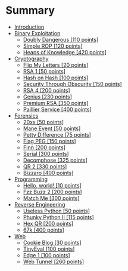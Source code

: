 # Summary

* [Introduction](README.md)
* [Binary Exploitation](/binary-exploitation.md)
  * [Doubly Dangerous \[110 points\]](/binary-exploitation/doubly-dangerous-110-points.md)
  * [Simple ROP \[120 points\]](/binary-exploitation/simple-rop-120-points.md)
  * [Heaps of Knowledge \[420 points\]](/binary-exploitation/heaps-of-knowledge-420-points.md)
* [Cryptography](cryptography.md)
  * [Flip My Letters \[20 points\]](/cryptography/flip-my-letters-20-points.md)
  * [RSA 1 \[50 points\]](/cryptography/rsa-1-50-points.md)
  * [Hash on Hash \[100 points\]](/cryptography/hash-on-hash-100-points.md)
  * [Security Through Obscurity \[150 points\]](/cryptography/security-through-obscurity-150-points.md)
  * [RSA 4 \[200 points\]](/cryptography/rsa-4-200-points.md)
  * [Genius \[230 points\]](/cryptography/genius-230-points.md)
  * [Premium RSA \[350 points\]](/cryptography/premium-rsa-350-points.md)
  * [Paillier Service \[400 points\]](/cryptography/paillier-service-400-points.md)
* [Forensics](forensics.md)
  * [20xx \[50 points\]](/forensics/20xx-50-points.md)
  * [Mane Event \[50 points\]](/forensics/mane-event-50-points.md)
  * [Petty Difference \[75 points\]](/forensics/petty-difference-75-points.md)
  * [Flag PEG \[150 points\]](/forensics/flag-peg-150-points.md)
  * [Finn \[200 points\]](/forensics/finn-200-points.md)
  * [Serial \[300 points\]](/forensics/serial-300-points.md)
  * [Decomphose \[325 points\]](/forensics/decomphose-325-points.md)
  * [QR 2 \[330 points\]](/forensics/qr2-330-points.md)
  * [Bizzaro \[400 points\]](/forensics/bizarro-400-points.md)
* [Programming](programming.md)
  * [Hello, world! \[10 points\]](programming/hello-world-10-points.md)
  * [Fzz Buzz 2 \[200 points\]](/programming/fzz-buzz-2-200-points.md)
  * [Match Me \[300 points\]](/programming/match-me-300-points.md)
* [Reverse Engineering](reverse-engineering.md)
  * [Useless Python \[50 points\]](/reverse-engineering/useless-python-50-points.md)
  * [Phunky Python II \[115 points\]](/reverse-engineering/phunky-python-ii-115-points.md)
  * [Hex QR \[200 points\]](/reverse-engineering/hexqr-200-points.md)
  * [67k \[400 points\]](reverse-engineering/67k-400-points.md)
* [Web](web.md)
  * [Cookie Blog \[30 points\]](/web/cookie-blog-30-points.md)
  * [TinyEval \[100 points\]](/web/tiny-eval-100-points.md)
  * [Edge 1 \[100 points\]](/web/edge-1-100-points.md)
  * [Web Tunnel \[260 points\]](/web/web-tunnel-260-points.md)
